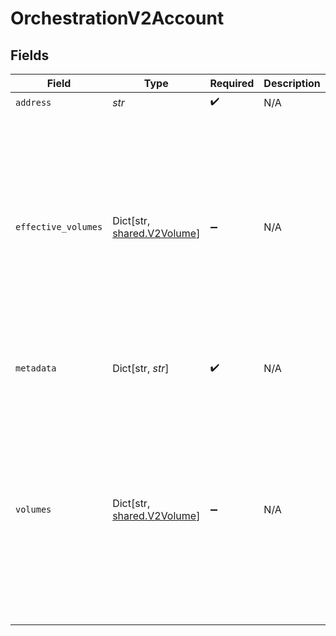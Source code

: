 # OrchestrationV2Account


## Fields

| Field                                                                                                          | Type                                                                                                           | Required                                                                                                       | Description                                                                                                    | Example                                                                                                        |
| -------------------------------------------------------------------------------------------------------------- | -------------------------------------------------------------------------------------------------------------- | -------------------------------------------------------------------------------------------------------------- | -------------------------------------------------------------------------------------------------------------- | -------------------------------------------------------------------------------------------------------------- |
| `address`                                                                                                      | *str*                                                                                                          | :heavy_check_mark:                                                                                             | N/A                                                                                                            | users:001                                                                                                      |
| `effective_volumes`                                                                                            | Dict[str, [shared.V2Volume](../../models/shared/v2volume.md)]                                                  | :heavy_minus_sign:                                                                                             | N/A                                                                                                            | {<br/>"USD": {<br/>"input": 100,<br/>"output": 10,<br/>"balance": 90<br/>},<br/>"EUR": {<br/>"input": 100,<br/>"output": 10,<br/>"balance": 90<br/>}<br/>} |
| `metadata`                                                                                                     | Dict[str, *str*]                                                                                               | :heavy_check_mark:                                                                                             | N/A                                                                                                            | {<br/>"admin": "true"<br/>}                                                                                    |
| `volumes`                                                                                                      | Dict[str, [shared.V2Volume](../../models/shared/v2volume.md)]                                                  | :heavy_minus_sign:                                                                                             | N/A                                                                                                            | {<br/>"USD": {<br/>"input": 100,<br/>"output": 10,<br/>"balance": 90<br/>},<br/>"EUR": {<br/>"input": 100,<br/>"output": 10,<br/>"balance": 90<br/>}<br/>} |